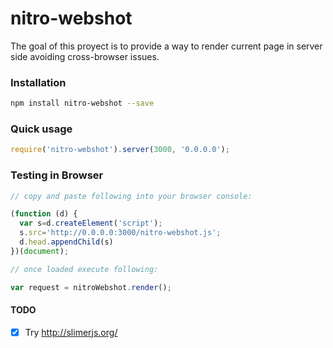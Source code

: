 # nitro-webshot


The goal of this proyect is to provide a way to render current page in server side avoiding cross-browser issues.

### Installation

``` sh
npm install nitro-webshot --save
```

### Quick usage

``` js
require('nitro-webshot').server(3000, '0.0.0.0');
```

### Testing in Browser

``` js
// copy and paste following into your browser console:

(function (d) {
  var s=d.createElement('script');
  s.src='http://0.0.0.0:3000/nitro-webshot.js';
  d.head.appendChild(s)
})(document);

// once loaded execute following:

var request = nitroWebshot.render();
```

#### TODO

- [x] Try http://slimerjs.org/
